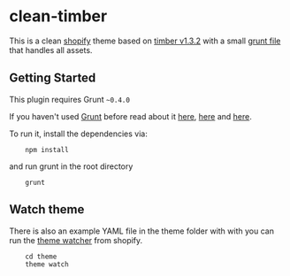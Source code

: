 clean-timber
============

This is a clean [shopify](http://www.shopify.com/) theme based on [timber v1.3.2](https://github.com/Shopify/Timber) with a small [grunt file](https://github.com/the-working-party/shopify-grunt-tools) that handles all assets.

## Getting Started
This plugin requires Grunt `~0.4.0`

If you haven't used [Grunt](http://gruntjs.com/) before read about it [here](http://css-tricks.com/video-screencasts/130-first-moments-grunt/), [here](http://www.smashingmagazine.com/2013/10/29/get-up-running-grunt/) and [here](https://egghead.io/lessons/gruntjs-introduction-to-grunt).

To run it, install the dependencies via:

```shell
	npm install
```

and run grunt in the root directory

```shell
	grunt
```

## Watch theme
There is also an example YAML file in the theme folder with with you can run the [theme watcher](https://github.com/Shopify/shopify_theme) from shopify.

```shell
	cd theme
	theme watch
```
